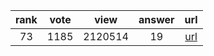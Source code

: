 
| rank | vote | view | answer | url |
|:-:|:-:|:-:|:-:|:-:|
|73|1185|2120514|19| [url](http://stackoverflow.com/questions/455612/limiting-floats-to-two-decimal-points) |
